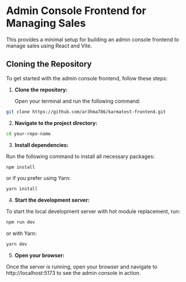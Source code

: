 # Admin Console Frontend for Managing Sales

This provides a minimal setup for building an admin console frontend to manage sales using React and Vite. 

## Cloning the Repository

To get started with the admin console frontend, follow these steps:

1. **Clone the repository:**

   Open your terminal and run the following command:

```bash
git clone https://github.com/ar3hma786/karmatest-frontend.git
```

2. **Navigate to the project directory:**

```bash
cd your-repo-name
```

3. **Install dependencies:**

Run the following command to install all necessary packages:

```bash
npm install
```

or if you prefer using Yarn:

```bash
yarn install
```

4. **Start the development server:**

To start the local development server with hot module replacement, run:

```bash
npm run dev
```

or with Yarn:

```bash
yarn dev
```

5. **Open your browser:**

Once the server is running, open your browser and navigate to http://localhost:5173 to see the admin console in action.

